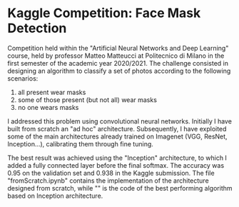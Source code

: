 # Kaggle Competition: Face Mask Detection

Competition held within the "Artificial Neural Networks and Deep Learning" course, held by professor Matteo Matteucci at Politecnico di Milano in the first semester of the academic year 2020/2021. The challenge consisted in designing an algorithm to classify a set of photos according to the following scenarios:
1) all present wear masks
2) some of those present (but not all) wear masks
3) no one wears masks

I addressed this problem using convolutional neural networks.
Initially I have built from scratch an "ad hoc" architecture.
Subsequently, I have exploited some of the main architectures already trained on Imagenet (VGG, ResNet, Inception...), calibrating them through fine tuning.

The best result was achieved using the "Inception" architecture, to which I added a fully connected layer before the final softmax. The accuracy was 0.95 on the validation set and 0.938 in the Kaggle submission.
The file "fromScratch.ipynb" contains the implementation of the architecture designed from scratch, while "" is the code of the best performing algorithm based on Inception architecture. 
